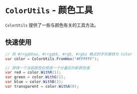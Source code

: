# `ColorUtils` - 颜色工具

`ColorUtils` 提供了一些与颜色有关的工具方法。

## 快速使用

```C#
// 将 #rrggbbaa, #rrggbb, #rgb, #rgba 格式的字符串转为 Color
var color = ColorUtils.FromHex("#FFFFFF");

// 获得一个当前颜色仅修改一个分量后的新颜色值
var red = color.WithR(1);
var green = color.WithG(1);
var blue = color.WithB(1);
var transparent = color.WithA(0);
```